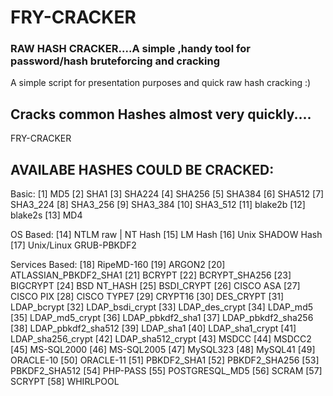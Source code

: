 # FRY-CRACKER

### RAW HASH CRACKER....A simple ,handy tool for password/hash bruteforcing and cracking
 
 A simple script for presentation purposes and quick raw hash cracking :)

## Cracks common Hashes almost very quickly....
<p>FRY-CRACKER</p>

## AVAILABE HASHES COULD BE CRACKED:

Basic:
[1] MD5
[2] SHA1
[3] SHA224
[4] SHA256
[5] SHA384
[6] SHA512
[7] SHA3_224
[8] SHA3_256
[9] SHA3_384
[10] SHA3_512
[11] blake2b
[12] blake2s
[13] MD4

OS Based:
[14] NTLM raw | NT Hash
[15] LM Hash
[16] Unix SHADOW Hash
[17] Unix/Linux GRUB-PBKDF2

Services Based:
[18] RipeMD-160
[19] ARGON2
[20] ATLASSIAN_PBKDF2_SHA1
[21] BCRYPT
[22] BCRYPT_SHA256
[23] BIGCRYPT
[24] BSD NT_HASH
[25] BSDI_CRYPT
[26] CISCO ASA
[27] CISCO PIX
[28] CISCO TYPE7
[29] CRYPT16
[30] DES_CRYPT
[31] LDAP_bcrypt
[32] LDAP_bsdi_crypt
[33] LDAP_des_crypt 
[34] LDAP_md5
[35] LDAP_md5_crypt
[36] LDAP_pbkdf2_sha1
[37] LDAP_pbkdf2_sha256
[38] LDAP_pbkdf2_sha512
[39] LDAP_sha1
[40] LDAP_sha1_crypt
[41] LDAP_sha256_crypt
[42] LDAP_sha512_crypt
[43] MSDCC
[44] MSDCC2
[45] MS-SQL2000
[46] MS-SQL2005
[47] MySQL323
[48] MySQL41
[49] ORACLE-10
[50] ORACLE-11
[51] PBKDF2_SHA1
[52] PBKDF2_SHA256
[53] PBKDF2_SHA512
[54] PHP-PASS
[55] POSTGRESQL_MD5
[56] SCRAM
[57] SCRYPT
[58] WHIRLPOOL
